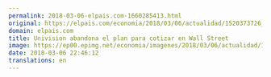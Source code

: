 ```yaml
---
permalink: 2018-03-06-elpais.com-1660285413.html
original: https://elpais.com/economia/2018/03/06/actualidad/1520373726_144666.html#?ref=rss&format=simple&link=link
domain: elpais.com
title: Univision abandona el plan para cotizar en Wall Street
image: https://ep00.epimg.net/economia/imagenes/2018/03/06/actualidad/1520373726_144666_1520374516_rrss_normal.jpg
date: 2018-03-06 22:46:12
translations: en
---
```


